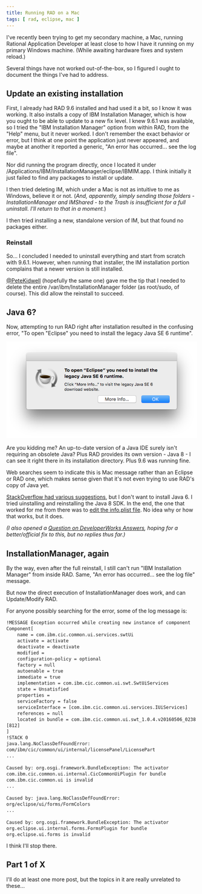 ```yaml
---
title: Running RAD on a Mac
tags: [ rad, eclipse, mac ]
---
```

I've recently been trying to get my secondary machine, a Mac, running Rational Application Developer at least close to how I have it running on my primary Windows machine. (While awaiting hardware fixes and system reload.)

Several things have not worked out-of-the-box, so I figured I ought to document the things I've had to address.

## Update an existing installation

First, I already had RAD 9.6 installed and had used it a bit, so I know it was working. It also installs a copy of IBM Installation Manager, which is how you ought to be able to update to a new fix level. I knew 9.6.1 was available, so I tried the "IBM Installation Manager" option from within RAD, from the "Help" menu, but it never worked. I don't remember the exact behavior or error, but I think at one point the application just never appeared, and maybe at another it reported a generic, "An error has occurred... see the log file".

Nor did running the program directly, once I located it under /Applications/IBM/InstallationManager/eclipse/IBMIM.app. I think initially it just failed to find any packages to install or update.

I then tried deleting IM, which under a Mac is not as intuitive to me as Windows, believe it or not. (_And, apparently, simply sending those folders - InstallationManager and IMShared - to the Trash is insufficient for a full uninstall. I'll return to that in a moment._)

I then tried installing a new, standalone version of IM, but that found no packages either.

### Reinstall

So... I concluded I needed to uninstall everything and start from scratch with 9.6.1\. However, when running that installer, the IM installation portion complains that a newer version is still installed.

<span class="vcard">[@PeteKidwell](https://www.ibm.com/developerworks/community/profiles/html/profileView.do?userid=0100003WU3) (hopefully the same one) gave me the tip that I needed to delete the entire /var/ibm/InstallationManager folder (as root/sudo, of course). This did allow the reinstall to succeed.

## Java 6?

Now, attempting to run RAD right after installation resulted in the confusing error, "To open "Eclipse" you need to install the legacy Java SE 6 runtime".

[![image](/assets/image.png)](/assets/image.png)

Are you kidding me? An up-to-date version of a Java IDE surely isn't requiring an obsolete Java? Plus RAD provides its own version - Java 8 - I can see it right there in its installation directory. Plus 9.6 was running fine.

Web searches seem to indicate this is Mac message rather than an Eclipse or RAD one, which makes sense given that it's not even trying to use RAD's copy of Java yet.

[StackOverflow had various suggestions](https://stackoverflow.com/questions/26847411/to-open-eclipse-you-need-to-install-the-legacy-java-se-6-runtime), but I don't want to install Java 6\. I tried uinstalling and reinstalling the Java 8 SDK. In the end, the one that worked for me from there was to [edit the info.plist file](https://stackoverflow.com/a/27592809/796761). No idea why or how that works, but it does.

_(I also opened a [Question on DeveloperWorks Answers](https://developer.ibm.com/answers/questions/427950/rad-961-on-macos-wants-legacy-java-se-6-runtime.html), hoping for a better/official fix to this, but no replies thus far.)_

## InstallationManager, again

By the way, even after the full reinstall, I still can't run "IBM Installation Manager" from inside RAD. Same, "An error has occurred... see the log file" message.

But now the direct execution of InstallationManager does work, and can Update/Modify RAD.

For anyone possibly searching for the error, some of the log message is:
```
!MESSAGE Exception occurred while creating new instance of component Component[  
    name = com.ibm.cic.common.ui.services.swtUi  
    activate = activate  
    deactivate = deactivate  
    modified =  
    configuration-policy = optional  
    factory = null  
    autoenable = true  
    immediate = true  
    implementation = com.ibm.cic.common.ui.swt.SwtUiServices  
    state = Unsatisfied  
    properties =  
    serviceFactory = false  
    serviceInterface = [com.ibm.cic.common.ui.services.IUiServices]  
    references = null  
    located in bundle = com.ibm.cic.common.ui.swt_1.0.4.v20160506_0238 [812]  
]  
!STACK 0  
java.lang.NoClassDefFoundError: com/ibm/cic/common/ui/internal/licensePanel/LicensePart  
...

Caused by: org.osgi.framework.BundleException: The activator com.ibm.cic.common.ui.internal.CicCommonUiPlugin for bundle com.ibm.cic.common.ui is invalid  
...

Caused by: java.lang.NoClassDefFoundError: org/eclipse/ui/forms/FormColors  
...

Caused by: org.osgi.framework.BundleException: The activator org.eclipse.ui.internal.forms.FormsPlugin for bundle org.eclipse.ui.forms is invalid
```
I think I'll stop there.

## Part 1 of X

I'll do at least one more post, but the topics in it are really unrelated to these...
